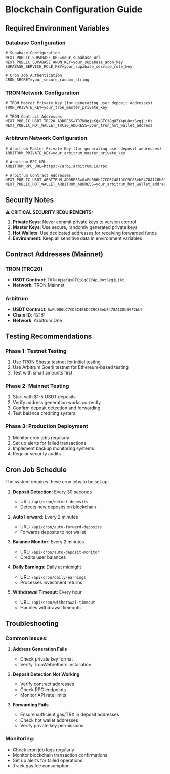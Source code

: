# Blockchain Configuration Guide

## Required Environment Variables

### Database Configuration
```
# Supabase Configuration
NEXT_PUBLIC_SUPABASE_URL=your_supabase_url
NEXT_PUBLIC_SUPABASE_ANON_KEY=your_supabase_anon_key
SUPABASE_SERVICE_ROLE_KEY=your_supabase_service_role_key

# Cron Job Authentication
CRON_SECRET=your_secure_random_string
```

### TRON Network Configuration
```
# TRON Master Private Key (for generating user deposit addresses)
TRON_PRIVATE_KEY=your_tron_master_private_key

# TRON Contract Addresses
NEXT_PUBLIC_USDT_TRC20_ADDRESS=TR7NHqjeKQxGTCi8q8ZY4pL8otSzgjLj6t
NEXT_PUBLIC_HOT_WALLET_TRC20_ADDRESS=your_tron_hot_wallet_address
```

### Arbitrum Network Configuration
```
# Arbitrum Master Private Key (for generating user deposit addresses)
ARBITRUM_PRIVATE_KEY=your_arbitrum_master_private_key

# Arbitrum RPC URL
ARBITRUM_RPC_URL=https://arb1.arbitrum.io/rpc

# Arbitrum Contract Addresses
NEXT_PUBLIC_USDT_ARBITRUM_ADDRESS=0xFd086bC7CD5C481DCC9C85ebE478A1C0b69FCbb9
NEXT_PUBLIC_HOT_WALLET_ARBITRUM_ADDRESS=your_arbitrum_hot_wallet_address
```

## Security Notes

⚠️ **CRITICAL SECURITY REQUIREMENTS:**

1. **Private Keys**: Never commit private keys to version control
2. **Master Keys**: Use secure, randomly generated private keys
3. **Hot Wallets**: Use dedicated addresses for receiving forwarded funds
4. **Environment**: Keep all sensitive data in environment variables

## Contract Addresses (Mainnet)

### TRON (TRC20)
- **USDT Contract**: `TR7NHqjeKQxGTCi8q8ZY4pL8otSzgjLj6t`
- **Network**: TRON Mainnet

### Arbitrum
- **USDT Contract**: `0xFd086bC7CD5C481DCC9C85ebE478A1C0b69FCbb9`
- **Chain ID**: 42161
- **Network**: Arbitrum One

## Testing Recommendations

### Phase 1: Testnet Testing
1. Use TRON Shasta testnet for initial testing
2. Use Arbitrum Goerli testnet for Ethereum-based testing
3. Test with small amounts first

### Phase 2: Mainnet Testing
1. Start with $1-5 USDT deposits
2. Verify address generation works correctly
3. Confirm deposit detection and forwarding
4. Test balance crediting system

### Phase 3: Production Deployment
1. Monitor cron jobs regularly
2. Set up alerts for failed transactions
3. Implement backup monitoring systems
4. Regular security audits

## Cron Job Schedule

The system requires these cron jobs to be set up:

1. **Deposit Detection**: Every 30 seconds
   - URL: `/api/cron/detect-deposits`
   - Detects new deposits on blockchain

2. **Auto Forward**: Every 2 minutes
   - URL: `/api/cron/auto-forward-deposits`
   - Forwards deposits to hot wallet

3. **Balance Monitor**: Every 2 minutes
   - URL: `/api/cron/auto-deposit-monitor`
   - Credits user balances

4. **Daily Earnings**: Daily at midnight
   - URL: `/api/cron/daily-earnings`
   - Processes investment returns

5. **Withdrawal Timeout**: Every hour
   - URL: `/api/cron/withdrawal-timeout`
   - Handles withdrawal timeouts

## Troubleshooting

### Common Issues:

1. **Address Generation Fails**
   - Check private key format
   - Verify TronWeb/ethers installation

2. **Deposit Detection Not Working**
   - Verify contract addresses
   - Check RPC endpoints
   - Monitor API rate limits

3. **Forwarding Fails**
   - Ensure sufficient gas/TRX in deposit addresses
   - Check hot wallet addresses
   - Verify private key permissions

### Monitoring:

- Check cron job logs regularly
- Monitor blockchain transaction confirmations
- Set up alerts for failed operations
- Track gas fee consumption

